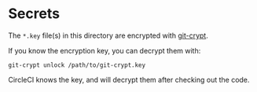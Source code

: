 # Secrets

The `*.key` file(s) in this directory are encrypted with [git-crypt](https://www.agwa.name/projects/git-crypt/).

If you know the encryption key, you can decrypt them with:

    git-crypt unlock /path/to/git-crypt.key

CircleCI knows the key, and will decrypt them after checking out the code.

